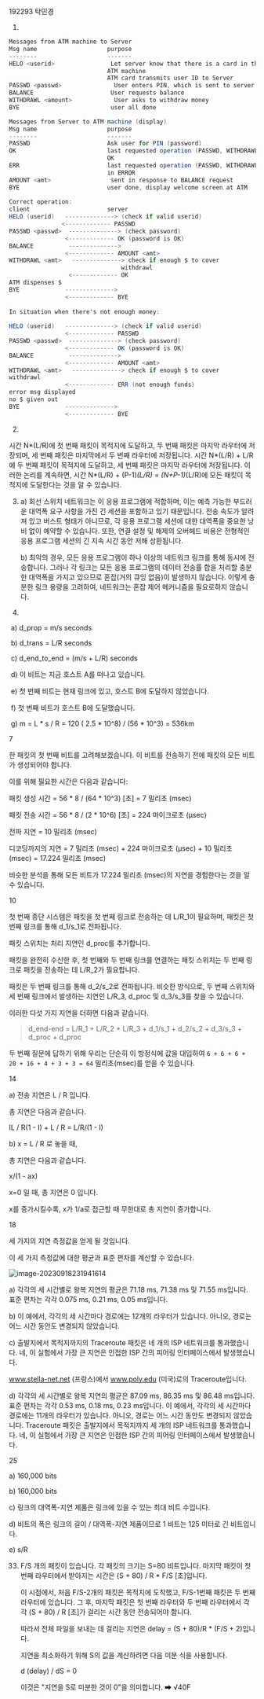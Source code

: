 

192293 탁민경

1. 

```java
Messages from ATM machine to Server
Msg name					purpose
--------					-------
HELO <userid>				 Let server know that there is a card in the 
							ATM machine
							ATM card transmits user ID to Server
PASSWD <passwd>				  User enters PIN, which is sent to server
BALANCE						 User requests balance
WITHDRAWL <amount>			  User asks to withdraw money
BYE							 user all done

Messages from Server to ATM machine (display)
Msg name					purpose
--------					-------
PASSWD						Ask user for PIN (password)
OK							last requested operation (PASSWD, WITHDRAWL) 
							OK
ERR							last requested operation (PASSWD, WITHDRAWL) 
							in ERROR
AMOUNT <amt>				 sent in response to BALANCE request
BYE							user done, display welcome screen at ATM
    
Correct operation:
client						server
HELO (userid)	--------------> (check if valid userid)
			   <------------- PASSWD
PASSWD <passwd>  --------------> (check password)
			    <------------- OK (password is OK)
BALANCE 	 	 -------------->
				<------------- AMOUNT <amt>
WITHDRAWL <amt>   --------------> check if enough $ to cover 
							    withdrawl
			     <------------- OK
ATM dispenses $
BYE 			-------------->
				<------------- BYE
    
In situation when there's not enough money:
 
HELO (userid) 	--------------> (check if valid userid)
				<------------- PASSWD
PASSWD <passwd>  --------------> (check password)
				<------------- OK (password is OK)
BALANCE 		 -------------->
				<------------- AMOUNT <amt>
WITHDRAWL <amt>   --------------> check if enough $ to cover 
withdrawl
				<------------- ERR (not enough funds)
error msg displayed
no $ given out
BYE 			-------------->
				<------------- BYE

```



2. 

   시간 N*(L/R)에 첫 번째 패킷이 목적지에 도달하고, 두 번째 패킷은 마지막 라우터에 저장되며, 세 번째 패킷은 마지막에서 두 번째 라우터에 저장됩니다. 시간 N*(L/R) + L/R에 두 번째 패킷이 목적지에 도달하고, 세 번째 패킷은 마지막 라우터에 저장됩니다. 이러한 논리를 계속하면, 시간 N*(L/R) + (P-1)*(L/R) = (N+P-1)*(L/R)에 모든 패킷이 목적지에 도달한다는 것을 알 수 있습니다.

3. a) 회선 스위치 네트워크는 이 응용 프로그램에 적합하며, 이는 예측 가능한 부드러운 대역폭 요구 사항을 가진 긴 세션을 포함하고 있기 때문입니다. 전송 속도가 알려져 있고 버스트 형태가 아니므로, 각 응용 프로그램 세션에 대한 대역폭을 중요한 낭비 없이 예약할 수 있습니다. 또한, 연결 설정 및 해제의 오버헤드 비용은 전형적인 응용 프로그램 세션의 긴 지속 시간 동안 저해 상환됩니다.

   b) 최악의 경우, 모든 응용 프로그램이 하나 이상의 네트워크 링크를 통해 동시에 전송합니다. 그러나 각 링크는 모든 응용 프로그램의 데이터 전송률 합을 처리할 충분한 대역폭을 가지고 있으므로 혼잡(거의 큐잉 없음)이 발생하지 않습니다. 이렇게 충분한 링크 용량을 고려하여, 네트워크는 혼잡 제어 메커니즘을 필요로하지 않습니다.

6.

​	a) d_prop = m/s seconds

​	b) d_trans = L/R seconds

​	c) d_end_to_end = (m/s + L/R) seconds

​	d) 이 비트는 지금 호스트 A를 떠나고 있습니다.

​	e) 첫 번째 비트는 현재 링크에 있고, 호스트 B에 도달하지 않았습니다.

​	f) 첫 번째 비트가 호스트 B에 도달했습니다.

​	g) m = L * s / R = 120 ( 2.5 * 10^8) / (56 * 10^3) = 536km

7

한 패킷의 첫 번째 비트를 고려해보겠습니다. 이 비트를 전송하기 전에 패킷의 모든 비트가 생성되어야 합니다.

이를 위해 필요한 시간은 다음과 같습니다:

패킷 생성 시간 = 56 * 8 / (64 * 10^3) [초] = 7 밀리초 (msec)

패킷 전송 시간 = 56 * 8 / (2 * 10^6) [초] = 224 마이크로초 (μsec)

전파 지연 = 10 밀리초 (msec)

디코딩까지의 지연 = 7 밀리초 (msec) + 224 마이크로초 (μsec) + 10 밀리초 (msec) = 17.224 밀리초 (msec)

비슷한 분석을 통해 모든 비트가 17.224 밀리초 (msec)의 지연을 경험한다는 것을 알 수 있습니다.

10

첫 번째 종단 시스템은 패킷을 첫 번째 링크로 전송하는 데 L/R_1이 필요하며, 패킷은 첫 번째 링크를 통해 d_1/s_1로 전파됩니다.

패킷 스위치는 처리 지연인 d_proc를 추가합니다.

패킷을 완전히 수신한 후, 첫 번째와 두 번째 링크를 연결하는 패킷 스위치는 두 번째 링크로 패킷을 전송하는 데 L/R_2가 필요합니다.

패킷은 두 번째 링크를 통해 d_2/s_2로 전파됩니다. 비슷한 방식으로, 두 번째 스위치와 세 번째 링크에서 발생하는 지연인 L/R_3, d_proc 및 d_3/s_3를 찾을 수 있습니다.

이러한 다섯 가지 지연을 더하면 다음과 같습니다.

> d_end-end = L/R_1 + L/R_2 + L/R_3 + d_1/s_1 + d_2/s_2 + d_3/s_3 + d_proc + d_proc

두 번째 질문에 답하기 위해 우리는 단순히 이 방정식에 값을 대입하여 `6 + 6 + 6 + 20 + 16 + 4 + 3 + 3 = 64` 밀리초(msec)를 얻을 수 있습니다.

14

a) 전송 지연은 L / R 입니다.

총 지연은 다음과 같습니다.

IL / R(1 - I) + L / R = L/R/(1 - I)

b) x = L / R 로 놓을 때,

총 지연은 다음과 같습니다.

x/(1 - ax)

x=0 일 때, 총 지연은 0 입니다.

x를 증가시킬수록, x가 1/a로 접근할 때 무한대로 총 지연이 증가합니다.

18

세 가지의 지연 측정값을 얻게 될 것입니다.

이 세 가지 측정값에 대한 평균과 표준 편차를 계산할 수 있습니다.

![image-20230918231941614](./assets/image-20230918231941614.png)

a) 각각의 세 시간별로 왕복 지연의 평균은 71.18 ms, 71.38 ms 및 71.55 ms입니다. 표준 편차는 각각 0.075 ms, 0.21 ms, 0.05 ms입니다.

b) 이 예에서, 각각의 세 시간마다 경로에는 12개의 라우터가 있습니다. 아니오, 경로는 어느 시간 동안도 변경되지 않았습니다.

c) 출발지에서 목적지까지의 Traceroute 패킷은 네 개의 ISP 네트워크를 통과했습니다. 네, 이 실험에서 가장 큰 지연은 인접한 ISP 간의 피어링 인터페이스에서 발생했습니다.

www.stella-net.net (프랑스)에서 www.poly.edu (미국)로의 Traceroute입니다.

d) 각각의 세 시간별로 왕복 지연의 평균은 87.09 ms, 86.35 ms 및 86.48 ms입니다. 표준 편차는 각각 0.53 ms, 0.18 ms, 0.23 ms입니다. 이 예에서, 각각의 세 시간마다 경로에는 11개의 라우터가 있습니다. 아니오, 경로는 어느 시간 동안도 변경되지 않았습니다. Traceroute 패킷은 출발지에서 목적지까지 세 개의 ISP 네트워크를 통과했습니다. 네, 이 실험에서 가장 큰 지연은 인접한 ISP 간의 피어링 인터페이스에서 발생했습니다.

25

a) 160,000 bits 

b) 160,000 bits 


c) 링크의 대역폭-지연 제품은 링크에 있을 수 있는 최대 비트 수입니다.

d) 비트의 폭은 링크의 길이 / 대역폭-지연 제품이므로 1 비트는 125 미터로 긴 비트입니다. 

e) s/R 

33. F/S 개의 패킷이 있습니다. 각 패킷의 크기는 S=80 비트입니다. 마지막 패킷이 첫 번째 라우터에서 받아지는 시간은 (S + 80) / R * F/S [초]입니다.

    이 시점에서, 처음 F/S-2개의 패킷은 목적지에 도착했고, F/S-1번째 패킷은 두 번째 라우터에 있습니다. 그 후, 마지막 패킷은 첫 번째 라우터와 두 번째 라우터에서 각각 (S + 80) / R [초]가 걸리는 시간 동안 전송되어야 합니다.

    따라서 전체 파일을 보내는 데 걸리는 지연은 delay = (S + 80)/R * (F/S + 2)입니다.

    지연을 최소화하기 위해 S의 값을 계산하려면 다음 미분 식을 사용합니다.

    d (delay) / dS = 0

    이것은 "지연을 S로 미분한 것이 0"을 의미합니다. ➡ √40F